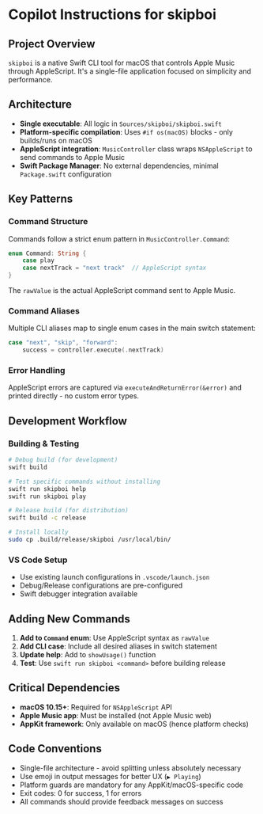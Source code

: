 # Copilot Instructions for skipboi

## Project Overview
`skipboi` is a native Swift CLI tool for macOS that controls Apple Music through AppleScript. It's a single-file application focused on simplicity and performance.

## Architecture
- **Single executable**: All logic in `Sources/skipboi/skipboi.swift`
- **Platform-specific compilation**: Uses `#if os(macOS)` blocks - only builds/runs on macOS
- **AppleScript integration**: `MusicController` class wraps `NSAppleScript` to send commands to Apple Music
- **Swift Package Manager**: No external dependencies, minimal `Package.swift` configuration

## Key Patterns

### Command Structure
Commands follow a strict enum pattern in `MusicController.Command`:
```swift
enum Command: String {
    case play
    case nextTrack = "next track"  // AppleScript syntax
}
```
The `rawValue` is the actual AppleScript command sent to Apple Music.

### Command Aliases
Multiple CLI aliases map to single enum cases in the main switch statement:
```swift
case "next", "skip", "forward":
    success = controller.execute(.nextTrack)
```

### Error Handling
AppleScript errors are captured via `executeAndReturnError(&error)` and printed directly - no custom error types.

## Development Workflow

### Building & Testing
```bash
# Debug build (for development)
swift build

# Test specific commands without installing
swift run skipboi help
swift run skipboi play

# Release build (for distribution)
swift build -c release

# Install locally
sudo cp .build/release/skipboi /usr/local/bin/
```

### VS Code Setup
- Use existing launch configurations in `.vscode/launch.json`
- Debug/Release configurations are pre-configured
- Swift debugger integration available

## Adding New Commands

1. **Add to `Command` enum**: Use AppleScript syntax as `rawValue`
2. **Add CLI case**: Include all desired aliases in switch statement
3. **Update help**: Add to `showUsage()` function
4. **Test**: Use `swift run skipboi <command>` before building release

## Critical Dependencies
- **macOS 10.15+**: Required for `NSAppleScript` API
- **Apple Music app**: Must be installed (not Apple Music web)
- **AppKit framework**: Only available on macOS (hence platform checks)

## Code Conventions
- Single-file architecture - avoid splitting unless absolutely necessary
- Use emoji in output messages for better UX (`▶️ Playing`)
- Platform guards are mandatory for any AppKit/macOS-specific code
- Exit codes: 0 for success, 1 for errors
- All commands should provide feedback messages on success